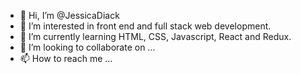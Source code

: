 - 👋 Hi, I’m @JessicaDiack
- 👀 I’m interested in front end and full stack web development.
- 🌱 I’m currently learning HTML, CSS, Javascript, React and Redux. 
- 💞️ I’m looking to collaborate on ...
- 📫 How to reach me ...

<!---
JessicaDiack/JessicaDiack is a ✨ special ✨ repository because its `README.md` (this file) appears on your GitHub profile.
You can click the Preview link to take a look at your changes.
--->
